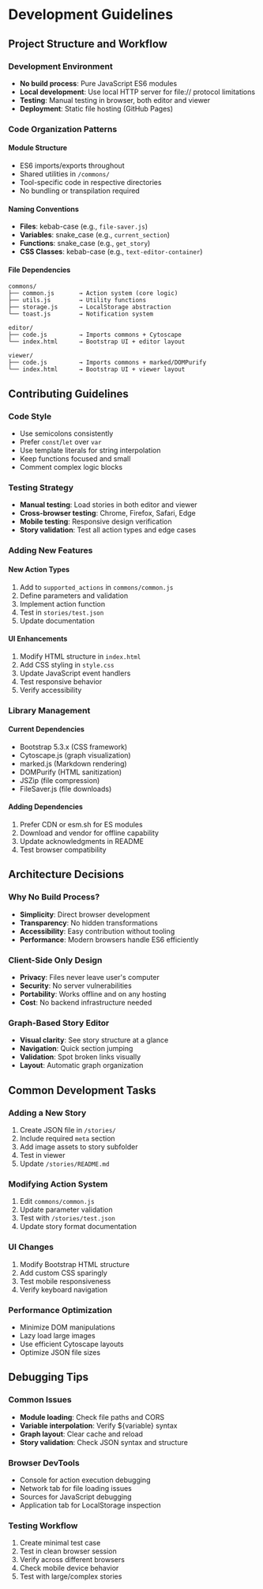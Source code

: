 # Development Guidelines

## Project Structure and Workflow

### Development Environment

- **No build process**: Pure JavaScript ES6 modules
- **Local development**: Use local HTTP server for file:// protocol limitations
- **Testing**: Manual testing in browser, both editor and viewer
- **Deployment**: Static file hosting (GitHub Pages)

### Code Organization Patterns

#### Module Structure

- ES6 imports/exports throughout
- Shared utilities in `/commons/`
- Tool-specific code in respective directories
- No bundling or transpilation required

#### Naming Conventions

- **Files**: kebab-case (e.g., `file-saver.js`)
- **Variables**: snake_case (e.g., `current_section`)
- **Functions**: snake_case (e.g., `get_story`)
- **CSS Classes**: kebab-case (e.g., `text-editor-container`)

#### File Dependencies

```
commons/
├── common.js       → Action system (core logic)
├── utils.js        → Utility functions
├── storage.js      → LocalStorage abstraction
└── toast.js        → Notification system

editor/
├── code.js         → Imports commons + Cytoscape
└── index.html      → Bootstrap UI + editor layout

viewer/
├── code.js         → Imports commons + marked/DOMPurify
└── index.html      → Bootstrap UI + viewer layout
```

## Contributing Guidelines

### Code Style

- Use semicolons consistently
- Prefer `const`/`let` over `var`
- Use template literals for string interpolation
- Keep functions focused and small
- Comment complex logic blocks

### Testing Strategy

- **Manual testing**: Load stories in both editor and viewer
- **Cross-browser testing**: Chrome, Firefox, Safari, Edge
- **Mobile testing**: Responsive design verification
- **Story validation**: Test all action types and edge cases

### Adding New Features

#### New Action Types

1. Add to `supported_actions` in `commons/common.js`
2. Define parameters and validation
3. Implement action function
4. Test in `stories/test.json`
5. Update documentation

#### UI Enhancements

1. Modify HTML structure in `index.html`
2. Add CSS styling in `style.css`
3. Update JavaScript event handlers
4. Test responsive behavior
5. Verify accessibility

### Library Management

#### Current Dependencies

- Bootstrap 5.3.x (CSS framework)
- Cytoscape.js (graph visualization)
- marked.js (Markdown rendering)
- DOMPurify (HTML sanitization)
- JSZip (file compression)
- FileSaver.js (file downloads)

#### Adding Dependencies

1. Prefer CDN or esm.sh for ES modules
2. Download and vendor for offline capability
3. Update acknowledgments in README
4. Test browser compatibility

## Architecture Decisions

### Why No Build Process?

- **Simplicity**: Direct browser development
- **Transparency**: No hidden transformations
- **Accessibility**: Easy contribution without tooling
- **Performance**: Modern browsers handle ES6 efficiently

### Client-Side Only Design

- **Privacy**: Files never leave user's computer
- **Security**: No server vulnerabilities
- **Portability**: Works offline and on any hosting
- **Cost**: No backend infrastructure needed

### Graph-Based Story Editor

- **Visual clarity**: See story structure at a glance
- **Navigation**: Quick section jumping
- **Validation**: Spot broken links visually
- **Layout**: Automatic graph organization

## Common Development Tasks

### Adding a New Story

1. Create JSON file in `/stories/`
2. Include required `meta` section
3. Add image assets to story subfolder
4. Test in viewer
5. Update `/stories/README.md`

### Modifying Action System

1. Edit `commons/common.js`
2. Update parameter validation
3. Test with `/stories/test.json`
4. Update story format documentation

### UI Changes

1. Modify Bootstrap HTML structure
2. Add custom CSS sparingly
3. Test mobile responsiveness
4. Verify keyboard navigation

### Performance Optimization

- Minimize DOM manipulations
- Lazy load large images
- Use efficient Cytoscape layouts
- Optimize JSON file sizes

## Debugging Tips

### Common Issues

- **Module loading**: Check file paths and CORS
- **Variable interpolation**: Verify ${variable} syntax
- **Graph layout**: Clear cache and reload
- **Story validation**: Check JSON syntax and structure

### Browser DevTools

- Console for action execution debugging
- Network tab for file loading issues
- Sources for JavaScript debugging
- Application tab for LocalStorage inspection

### Testing Workflow

1. Create minimal test case
2. Test in clean browser session
3. Verify across different browsers
4. Check mobile device behavior
5. Test with large/complex stories
